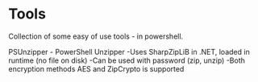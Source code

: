 # Tools

Collection of some easy of use tools - in powershell.

PSUnzipper - PowerShell Unzipper
-Uses SharpZipLiB in .NET, loaded in runtime (no file on disk)
-Can be used with password (zip, unzip)
-Both encryption methods AES and ZipCrypto is supported
